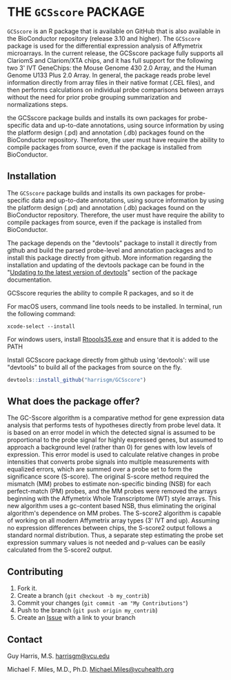 
THE `GCSscore` PACKAGE
===================
`GCSscore` is an R package that is available on GitHub that is also available in the BioConductor repository (release 3.10 and higher).  The `GCSscore` package is used for the differential expression analysis of Affymetrix microarrays. In the current release, the GCSscore package fully supports all ClariomS and Clariom/XTA chips, and it has full support for the following two 3' IVT GeneChips: the Mouse Genome 430 2.0 Array, and the Human Genome U133 Plus 2.0 Array.  In general, the package reads probe level information directly from array files in their native format (.CEL files), and then performs calculations on individual probe comparisons between arrays without the need for prior probe grouping summarization and normalizations steps.

 the GCSscore package builds and installs its own packages for probe-specific data and up-to-date annotations, using source information by using the platform design (.pd) and annotation (.db) packages found on the BioConductor repository.  Therefore, the user must have require the ability to compile packages from source, even if the package is installed from BioConductor.

Installation
------------
The `GCSscore` package builds and installs its own packages for probe-specific data and up-to-date annotations, using source information by using the platform design (.pd) and annotation (.db) packages found on the BioConductor repository.  Therefore, the user must have require the ability to compile packages from source, even if the package is installed from BioConductor.

The package depends on the "devtools" package to install it directly from github and build the parsed probe-level and annotation packages and to install this package directly from github.  More information regarding the installation and updating of the devtools package can be found in the "[Updating to the latest version of devtools](https://www.r-project.org/nosvn/pandoc/devtools.html)" section of the package documentation.
 
GCSscore requries the ability to compile R packages, and so it de
       
For macOS users, command line tools needs to be installed.  In terminal, run the following command: 
		
	xcode-select --install
        
For windows users, install [Rtoools35.exe](https://cran.r-project.org/bin/windows/Rtools/) and ensure that it is added to the PATH               

Install GCSscore package directly from github using 'devtools': will use "devtools" to build all of the packages from source on the fly.


```r
devtools::install_github("harrisgm/GCSscore")
```


What does the package offer?
-------------------
The GC-Sscore algorithm is a comparative method for gene expression data analysis that performs tests of hypotheses directly from probe level data. It is based on an error model in which the detected signal is assumed to be proportional to the probe signal for highly expressed genes, but assumed to approach a background level (rather than 0) for genes with low levels of expression. This error model is used to calculate relative changes in probe intensities that converts probe signals into multiple measurements with equalized errors, which are summed over a probe set to form the significance score (S-score).  The original S-score method required the mismatch (MM) probes to estimate non-specific binding (NSB) for each perfect-match (PM) probes, and the MM probes were removed the arrays beginning with the Affymetrix Whole Transcriptome (WT) style arrays. This new algorithm uses a gc-content based NSB, thus eliminating the original algorithm's dependence on MM probes.  The S-score2 algorithm is capable of working on all modern Affymetrix array types (3' IVT and up). Assuming no expression differences between chips, the S-score2 output follows a standard normal distribution. Thus, a separate step estimating the probe set expression summary values is not needed and p-values can be easily calculated from the S-score2 output.

Contributing
------------

1. Fork it.
2. Create a branch (`git checkout -b my_contrib`)
3. Commit your changes (`git commit -am "My Contributions"`)
4. Push to the branch (`git push origin my_contrib`)
5. Create an [Issue][1] with a link to your branch

Contact
-------

Guy Harris, M.S.
<harrisgm@vcu.edu>

Michael F. Miles, M.D., Ph.D.
<Michael.Miles@vcuhealth.org>

[1]: https://github.com/harrisgm/GCSscore
